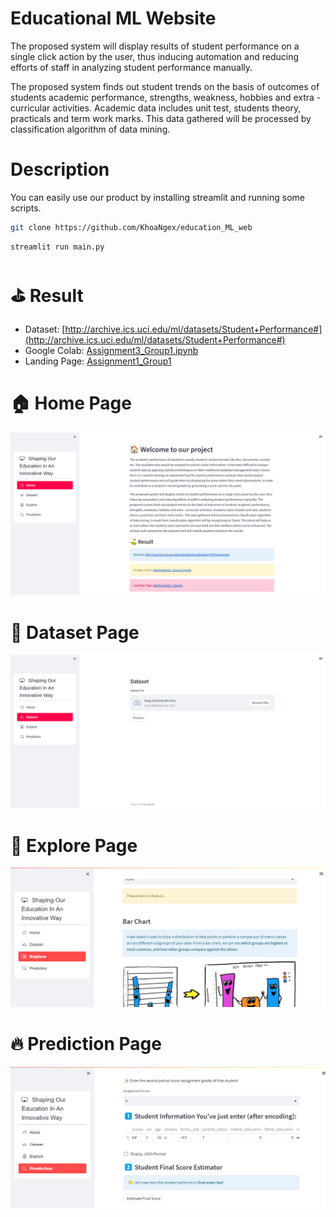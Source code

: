 # Educational ML Website
The proposed system will display results of student performance on a single click action by the user, thus inducing automation and reducing efforts of staff in analyzing student performance manually. 

The proposed system finds out student trends on the basis of outcomes of students academic performance, strengths, weakness, hobbies and extra - curricular activities. Academic data includes unit test, students theory, practicals and term work marks. This data gathered will be processed by classification algorithm of data mining.

# Description

You can easily use our product by installing streamlit and running some scripts.

```bash
git clone https://github.com/KhoaNgex/education_ML_web
```

```bash
streamlit run main.py
```



# ⛳ Result
* Dataset: [http://archive.ics.uci.edu/ml/datasets/Student+Performance#](http://archive.ics.uci.edu/ml/datasets/Student+Performance#)
* Google Colab: [Assignment3_Group1.ipynb](https://drive.google.com/file/d/1oVoCSEIr0IWa3FSdN6mM_LvmH2UAiV65/view?usp=sharing)
* Landing Page: [Assignment1_Group1](http://anduckhmt146.me/BDC_Assignment1/)

# :house: Home Page
<img src="images/demo_web_3.png" alt="Demo web" title="Demo web title">

# 🔢 Dataset Page
<img src="images/demo_web_4.png" alt="Demo web 2" title="Demo web 2 title">

# 🔎 Explore Page
<img src="images/demo_web.png" alt="Demo web 2" title="Demo web 2 title">

# 🔥 Prediction Page
<img src="images/demo_web_2.png" alt="Demo web 2" title="Demo web 2 title">
